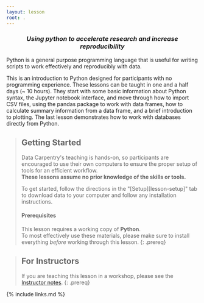 ```yaml
---
layout: lesson
root: .
---
```

<h3 style="text-align: center;"><i>Using python to accelerate research and increase reproducibility</i></h3>
Python is a general purpose programming language that is useful for writing scripts to work effectively and reproducibly with data.

This is an introduction to Python designed for participants with no programming experience. These lessons can be taught in one and a half days (~ 10 hours). They start with some basic information about Python syntax, the Jupyter notebook interface, and move through how to import CSV files, using the pandas package to work with data frames, how to calculate summary information from a data frame, and a brief introduction to plotting. The last lesson demonstrates how to work with databases directly from Python.

> ## Getting Started
>
> Data Carpentry's teaching is hands-on, so participants are encouraged to use
> their own computers to ensure the proper setup of tools for an efficient
> workflow. <br>**These lessons assume no prior knowledge of the skills or tools.**
>
> To get started, follow the directions in the "[Setup][lesson-setup]" tab to
> download data to your computer and follow any installation instructions.
>
> #### Prerequisites
>
> This lesson requires a working copy of **Python**.
> <br>To most effectively use these materials, please make sure to install
> everything *before* working through this lesson.
{: .prereq}

> ## For Instructors
> If you are teaching this lesson in a workshop, please see the
> [Instructor notes](guide).
{: .prereq}

{% include links.md %}
